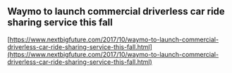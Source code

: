 ## Waymo to launch commercial driverless car ride sharing service this fall
  
  [https://www.nextbigfuture.com/2017/10/waymo-to-launch-commercial-driverless-car-ride-sharing-service-this-fall.html](https://www.nextbigfuture.com/2017/10/waymo-to-launch-commercial-driverless-car-ride-sharing-service-this-fall.html)
